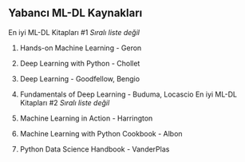 ## Yabancı ML-DL Kaynakları

En iyi ML-DL Kitapları #1
*Sıralı liste değil*

1. Hands-on Machine Learning - Geron
2. Deep Learning with Python - Chollet
3. Deep Learning - Goodfellow, Bengio
4. Fundamentals of Deep Learning - Buduma, Locascio
En iyi ML-DL Kitapları #2
*Sıralı liste değil*

5. Machine Learning in Action - Harrington
6. Machine Learning with Python Cookbook - Albon
7. Python Data Science Handbook - VanderPlas
